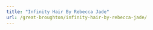 ```yaml
---
title: "Infinity Hair By Rebecca Jade"
url: /great-broughton/infinity-hair-by-rebecca-jade/
---
```

